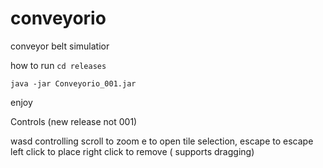 # conveyorio
conveyor belt simulatior

how to run
`cd releases`  

`java -jar Conveyorio_001.jar`  

enjoy

Controls (new release not 001) 

wasd controlling
scroll to zoom 
e to open tile selection, escape to escape
left click to place right click to remove ( supports dragging)

